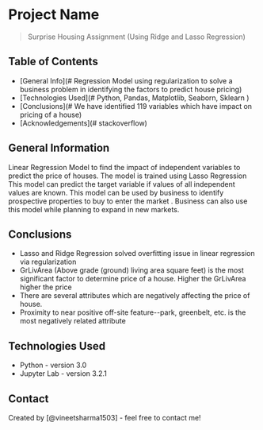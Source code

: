 # Project Name
> Surprise Housing Assignment (Using Ridge and Lasso Regression)

## Table of Contents
* [General Info](# Regression Model using regularization to solve a business problem in identifying the factors to predict house pricing)
* [Technologies Used](# Python, Pandas, Matplotlib, Seaborn, Sklearn )
* [Conclusions](# We have identified 119 variables which have impact on pricing of a house)
* [Acknowledgements](# stackoverflow)


## General Information
Linear Regression Model to find the impact of independent variables to predict the price of houses. The model is trained using Lasso Regression 
This model can predict the target variable if values of all independent values are known. This model can be used by business to identify prospective properties to buy to enter 
the market .
Business can also use this model while planning to expand in new markets.



## Conclusions
- Lasso and Ridge Regression solved overfitting issue in linear regression via regularization
- GrLivArea (Above grade (ground) living area square feet) is the most significant factor to determine price of a house. Higher the GrLivArea higher the price
- There are several attributes which are negatively affecting the price of house.
- Proximity to near positive off-site feature--park, greenbelt, etc. is the most negatively related attribute


## Technologies Used
- Python - version 3.0
- Jupyter Lab - version 3.2.1



## Contact
Created by [@vineetsharma1503] - feel free to contact me!